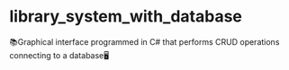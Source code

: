 # library_system_with_database
📚Graphical interface programmed in C# that performs CRUD operations connecting to a database🖥️
